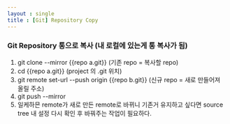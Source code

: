 ```yaml
---
layout : single
title : [Git] Repository Copy
---
```

### Git Repository 통으로 복사 (내 로컬에 있는게 통 복사가 됨)

1. git clone --mirror {{repo a.git}} (기존 repo = 복사할 repo)
2. cd {{repo a.git}} (project 의 .git 위치)
3. git remote set-url --push origin {{repo b.git}} (신규 repo = 새로 만들어져 올릴 주소)
4. git push --mirror
5. 일케하믄 remote가 새로 만든 remote로 바뀌니 기존거 유지하고 싶다면 source tree 내 설정 다시 확인 후 바꿔주는 작업이 필요하다.
